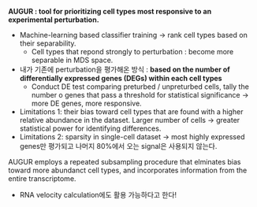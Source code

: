 **AUGUR : tool for prioritizing cell types most responsive to an experimental perturbation.** 

- Machine-learning based classifier training → rank cell types based on their separability.
    - Cell types that repond strongly to perturbation : become more separable in MDS space.
- 내가 기존에 perturbation을 평가해온 방식 : **based on the number of differentially expressed genes (DEGs) within each cell types**
    - Conduct DE test comparing preturbed / unpreturbed cells, tally the number o genes that pass a threshold for statistical significance → more DE genes, more responsive.
- Limitations 1: their bias toward cell types that are found with a higher relative abundance in the dataset. Larger number of cells → greater statistical power for identifying differences.
- Limitations 2: sparsity in single-cell dataset -> most highly expressed genes만 평가되고 나머지 80%에서 오는 signal은 사용되지 않는다.

AUGUR employs a repeated subsampling procedure that elminates bias toward more abundanct cell types, and incorporates information from the entire transcriptome.
- RNA velocity calculation에도 활용 가능하다고 한다! 
